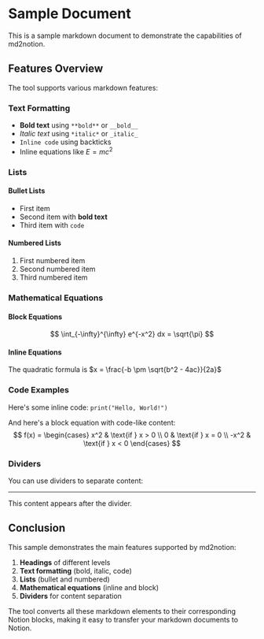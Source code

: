 # Sample Document

This is a sample markdown document to demonstrate the capabilities of md2notion.

## Features Overview

The tool supports various markdown features:

### Text Formatting

- **Bold text** using `**bold**` or `__bold__`
- *Italic text* using `*italic*` or `_italic_`
- `Inline code` using backticks
- Inline equations like $E = mc^2$

### Lists

#### Bullet Lists
* First item
* Second item with **bold text**
* Third item with `code`

#### Numbered Lists
1. First numbered item
2. Second numbered item
3. Third numbered item

### Mathematical Equations

#### Block Equations
$$
\int_{-\infty}^{\infty} e^{-x^2} dx = \sqrt{\pi}
$$

#### Inline Equations
The quadratic formula is $x = \frac{-b \pm \sqrt{b^2 - 4ac}}{2a}$

### Code Examples

Here's some inline code: `print("Hello, World!")`

And here's a block equation with code-like content:
$$
f(x) = \begin{cases}
x^2 & \text{if } x > 0 \\
0 & \text{if } x = 0 \\
-x^2 & \text{if } x < 0
\end{cases}
$$

### Dividers

You can use dividers to separate content:

---

This content appears after the divider.

## Conclusion

This sample demonstrates the main features supported by md2notion:

1. **Headings** of different levels
2. **Text formatting** (bold, italic, code)
3. **Lists** (bullet and numbered)
4. **Mathematical equations** (inline and block)
5. **Dividers** for content separation

The tool converts all these markdown elements to their corresponding Notion blocks, making it easy to transfer your markdown documents to Notion. 